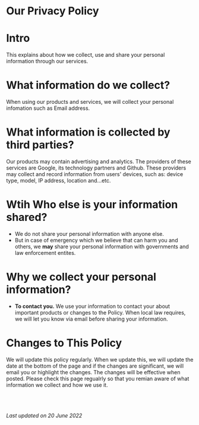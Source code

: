 # Our Privacy Policy

# Intro
This explains about how we collect, use and share your personal information through our services.

# What information do we collect?
When using our products and services, we will collect your personal infomation such as Email address.

# What information is collected by third parties?
Our products may contain advertising and analytics. The providers of these services are Google, its technology partners and Github. These providers may collect and record information from users' devices, such as: device type, model, IP address, location and...etc.

# Wtih Who else is your information shared?
- We do not share your personal information with anyone else.
- But in case of emergency which we believe that can harm you and others, we **may** share your personal information with governments and law enforcement entites.

# Why we collect your personal information?
- **To contact you.** We use your information to contact your about important products or changes to the Policy. When local law requires, we will let you know via email before sharing your information.

# Changes to This Policy
We will update this policy regularly. When we update this, we will update the date at the bottom of the page and if the changes are significant, we will email you or highlight the changes. The changes will be effective when posted. Please check this page regualrly so that you remian aware of what information we collect and how we use it.

<br><br><br>*Last updated on 20 June 2022*
